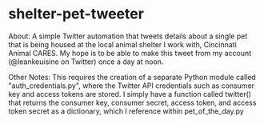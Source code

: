 # shelter-pet-tweeter
About: 
A simple Twitter automation that tweets details about a single pet that is being housed at the local animal shelter I work with, Cincinnati Animal CARES. My hope is to be able to make this tweet from my account (@leankeuisine on Twitter) once a day at noon. 

Other Notes:
This requires the creation of a separate Python module called "auth_credentials.py", where the Twitter API credentials such as consumer key and access tokens are stored. I simply have a function called twitter() that returns the consumer key, consumer secret, access token, and access token secret as a dictionary, which I reference within pet_of_the_day.py
